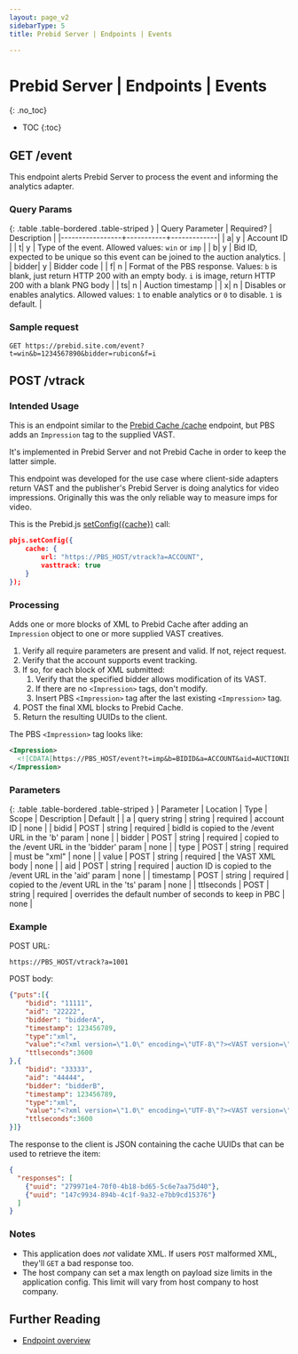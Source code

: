 ```yaml
---
layout: page_v2
sidebarType: 5
title: Prebid Server | Endpoints | Events

---
```


# Prebid Server | Endpoints | Events
{: .no_toc}

- TOC
{:toc}

## GET /event

This endpoint alerts Prebid Server to process the event and informing the analytics adapter.

### Query Params

{: .table .table-bordered .table-striped }
| Query Parameter | Required? | Description |
|-----------------+-----------+-------------|
| a| y | Account ID |
| t| y | Type of the event. Allowed values: `win` or `imp` |
| b| y | Bid ID, expected to be unique so this event can be joined to the auction analytics. |
| bidder| y | Bidder code |
| f| n | Format of the PBS response. Values: `b` is blank, just return HTTP 200 with an empty body. `i` is image, return HTTP 200 with a blank PNG body |
| ts| n | Auction timestamp |
| x| n | Disables or enables analytics. Allowed values: `1` to enable analytics or `0` to disable. `1` is default. |

### Sample request

```text
GET https://prebid.site.com/event?t=win&b=1234567890&bidder=rubicon&f=i
```

## POST /vtrack

### Intended Usage

This is an endpoint similar to the [Prebid Cache /cache](/prebid-server/endpoints/pbs-endpoints-pbc.html#post-cache) endpoint, but PBS adds an `Impression` tag to the supplied VAST.

It's implemented in Prebid Server and not Prebid Cache in order to keep the latter simple.

This endpoint was developed for the use case where client-side adapters return VAST
and the publisher's Prebid Server is doing analytics for video impressions. Originally
this was the only reliable way to measure imps for video.

This is the Prebid.js [setConfig({cache})](/dev-docs/publisher-api-reference/setConfig.html#setConfig-vast-cache) call:

```json
pbjs.setConfig({
    cache: {
        url: "https://PBS_HOST/vtrack?a=ACCOUNT",
        vasttrack: true
    }
});
```

### Processing

Adds one or more blocks of XML to Prebid Cache after adding an `Impression` object to one or more supplied VAST creatives.

1. Verify all require parameters are present and valid. If not, reject request.
1. Verify that the account supports event tracking.
1. If so, for each block of XML submitted:
    1. Verify that the specified bidder allows modification of its VAST.
    1. If there are no `<Impression>` tags, don't modify.
    1. Insert PBS `<Impression>` tag after the last existing `<Impression>` tag.
1. POST the final XML blocks to Prebid Cache.
1. Return the resulting UUIDs to the client.

The PBS `<Impression>` tag looks like:

```xml
<Impression>
  <![CDATA[https://PBS_HOST/event?t=imp&b=BIDID&a=ACCOUNT&aid=AUCTIONID&ts=TIMESTAMP&bidder=BIDDER&f=b]]>
</Impression>
```

### Parameters

{: .table .table-bordered .table-striped }
| Parameter | Location | Type | Scope | Description | Default |
| a | query string | string | required | account ID | none |
| bidid | POST | string | required | bidId is copied to the /event URL in the 'b' param | none |
| bidder | POST | string | required | copied to the /event URL in the 'bidder' param | none |
| type  | POST | string | required | must be "xml" | none |
| value  | POST | string | required | the VAST XML body | none |
| aid | POST | string | required | auction ID is copied to the /event URL in the 'aid' param | none |
| timestamp | POST | string | required | copied to the /event URL in the 'ts' param | none |
| ttlseconds | POST | string | required | overrides the default number of seconds to keep in PBC | none |

### Example

POST URL:

```text
https://PBS_HOST/vtrack?a=1001
```

POST body:

```json
{"puts":[{
    "bidid": "11111",
    "aid": "22222",
    "bidder": "bidderA",
    "timestamp": 123456789,
    "type":"xml",
    "value":"<?xml version=\"1.0\" encoding=\"UTF-8\"?><VAST version=\"4.0\"> ... </VAST>",
    "ttlseconds":3600
},{
    "bidid": "33333",
    "aid": "44444",
    "bidder": "bidderB",
    "timestamp": 123456789,
    "type":"xml",
    "value":"<?xml version=\"1.0\" encoding=\"UTF-8\"?><VAST version=\"4.0\"> ... </VAST>",
    "ttlseconds":3600
}]}
```

The response to the client is JSON containing the cache UUIDs that can be used to retrieve the item:

```json
{
  "responses": [
    {"uuid": "279971e4-70f0-4b18-bd65-5c6e7aa75d40"},
    {"uuid": "147c9934-894b-4c1f-9a32-e7bb9cd15376"}
  ]
}
```

### Notes

- This application does *not* validate XML. If users `POST` malformed XML, they'll `GET` a bad response too.
- The host company can set a max length on payload size limits in the application config. This limit will vary from host company to host company.

## Further Reading

- [Endpoint overview](/prebid-server/endpoints/pbs-endpoint-overview)
